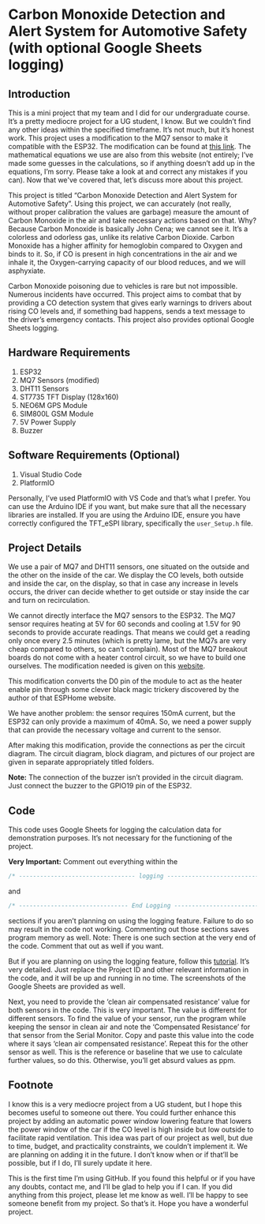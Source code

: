 # Carbon Monoxide Detection and Alert System for Automotive Safety (with optional Google Sheets logging)

## Introduction
This is a mini project that my team and I did for our undergraduate course. It’s a pretty mediocre project for a UG student, I know. But we couldn’t find any other ideas within the specified timeframe. It’s not much, but it’s honest work. This project uses a modification to the MQ7 sensor to make it compatible with the ESP32. The modification can be found at [this link](https://devices.esphome.io/devices/MQ-7). The mathematical equations we use are also from this website (not entirely; I’ve made some guesses in the calculations, so if anything doesn’t add up in the equations, I’m sorry. Please take a look at and correct any mistakes if you can). Now that we've covered that, let’s discuss more about this project.

This project is titled “Carbon Monoxide Detection and Alert System for Automotive Safety”. Using this project, we can accurately (not really, without proper calibration the values are garbage) measure the amount of Carbon Monoxide in the air and take necessary actions based on that. Why? Because Carbon Monoxide is basically John Cena; we cannot see it. It’s a colorless and odorless gas, unlike its relative Carbon Dioxide. Carbon Monoxide has a higher affinity for hemoglobin compared to Oxygen and binds to it. So, if CO is present in high concentrations in the air and we inhale it, the Oxygen-carrying capacity of our blood reduces, and we will asphyxiate.

Carbon Monoxide poisoning due to vehicles is rare but not impossible. Numerous incidents have occurred. This project aims to combat that by providing a CO detection system that gives early warnings to drivers about rising CO levels and, if something bad happens, sends a text message to the driver’s emergency contacts. This project also provides optional Google Sheets logging.

## Hardware Requirements
1. ESP32
2. MQ7 Sensors (modified)
3. DHT11 Sensors
4. ST7735 TFT Display (128x160)
5. NEO6M GPS Module
6. SIM800L GSM Module
7. 5V Power Supply
8. Buzzer

## Software Requirements (Optional)
1. Visual Studio Code
2. PlatformIO

Personally, I’ve used PlatformIO with VS Code and that’s what I prefer. You can use the Arduino IDE if you want, but make sure that all the necessary libraries are installed. If you are using the Arduino IDE, ensure you have correctly configured the TFT_eSPI library, specifically the `user_Setup.h` file.

## Project Details
We use a pair of MQ7 and DHT11 sensors, one situated on the outside and the other on the inside of the car. We display the CO levels, both outside and inside the car, on the display, so that in case any increase in levels occurs, the driver can decide whether to get outside or stay inside the car and turn on recirculation.

We cannot directly interface the MQ7 sensors to the ESP32. The MQ7 sensor requires heating at 5V for 60 seconds and cooling at 1.5V for 90 seconds to provide accurate readings. That means we could get a reading only once every 2.5 minutes (which is pretty lame, but the MQ7s are very cheap compared to others, so can’t complain). Most of the MQ7 breakout boards do not come with a heater control circuit, so we have to build one ourselves. The modification needed is given on this [website](https://devices.esphome.io/devices/MQ-7).

This modification converts the D0 pin of the module to act as the heater enable pin through some clever black magic trickery discovered by the author of that ESPHome website.

We have another problem: the sensor requires 150mA current, but the ESP32 can only provide a maximum of 40mA. So, we need a power supply that can provide the necessary voltage and current to the sensor.

After making this modification, provide the connections as per the circuit diagram. The circuit diagram, block diagram, and pictures of our project are given in separate appropriately titled folders.

**Note:** The connection of the buzzer isn’t provided in the circuit diagram. Just connect the buzzer to the GPIO19 pin of the ESP32.

## Code
This code uses Google Sheets for logging the calculation data for demonstration purposes. It’s not necessary for the functioning of the project.

**Very Important:** Comment out everything within the 
```c
/* --------------------------------- logging -------------------------------- */
```
and
```c
/* ------------------------------- End Logging ------------------------------ */
```
sections if you aren’t planning on using the logging feature. Failure to do so may result in the code not working. Commenting out those sections saves program memory as well. Note: There is one such section at the very end of the code. Comment that out as well if you want.

But if you are planning on using the logging feature, follow this [tutorial](https://randomnerdtutorials.com/esp32-datalogging-google-sheets/). It’s very detailed. Just replace the Project ID and other relevant information in the code, and it will be up and running in no time. The screenshots of the Google Sheets are provided as well.

Next, you need to provide the ‘clean air compensated resistance’ value for both sensors in the code. This is very important. The value is different for different sensors. To find the value of your sensor, run the program while keeping the sensor in clean air and note the ‘Compensated Resistance’ for that sensor from the Serial Monitor. Copy and paste this value into the code where it says ‘clean air compensated resistance’. Repeat this for the other sensor as well. This is the reference or baseline that we use to calculate further values, so do this. Otherwise, you’ll get absurd values as ppm.

## Footnote
I know this is a very mediocre project from a UG student, but I hope this becomes useful to someone out there. You could further enhance this project by adding an automatic power window lowering feature that lowers the power window of the car if the CO level is high inside but low outside to facilitate rapid ventilation. This idea was part of our project as well, but due to time, budget, and practicality constraints, we couldn’t implement it. We are planning on adding it in the future. I don’t know when or if that’ll be possible, but if I do, I’ll surely update it here.

This is the first time I’m using GitHub. If you found this helpful or if you have any doubts, contact me, and I’ll be glad to help you if I can. If you did anything from this project, please let me know as well. I’ll be happy to see someone benefit from my project. So that’s it. Hope you have a wonderful project.


